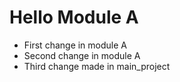# Hello Module A

- First change in module A
- Second change in module A
- Third change made in main_project
